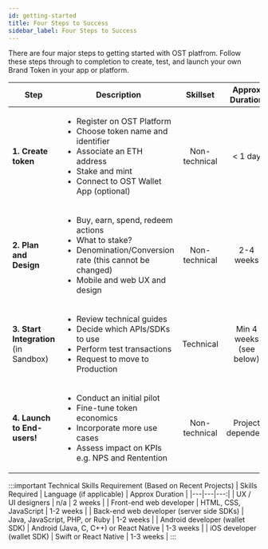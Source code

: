 ```yaml
---
id: getting-started
title: Four Steps to Success
sidebar_label: Four Steps to Success
---
```


There are four major steps to getting started with OST platfrom. Follow these steps through to completion to create, test, and launch your own Brand Token in your app or platform.

| Step | Description | Skillset | Approx Duration | 
| --- | --- | :---: | :---: |
| **1. Create token** | <ul><li>Register on OST Platform</li><li>Choose token name and identifier</li><li>Associate an ETH address</li><li>Stake and mint</li><li>Connect to OST Wallet App (optional)</li></ul> | Non-technical | < 1 day |
| **2. Plan and Design** | <ul><li>Buy, earn, spend, redeem actions</li><li>What to stake?</li><li>Denomination/Conversion rate (this cannot be changed)</li><li>Mobile and web UX and design</li></ul> | Non-technical | 2-4 weeks |
| **3. Start Integration** <br>(in Sandbox) | <ul><li>Review technical guides</li><li>Decide which APIs/SDKs to use</li><li>Perform test transactions</li><li>Request to move to Production</li></ul> | Technical | Min 4 weeks <br>(see below) |
| **4. Launch to End-users!** | <ul><li>Conduct an initial pilot</li><li>Fine-tune token economics</li><li>Incorporate more use cases</li><li>Assess impact on KPIs e.g. NPS and Rentention</li></ul> | Non-technical | Project dependent | 

:::important Technical Skills Requirement (Based on Recent Projects)
| Skills Required | Language (if applicable) | Approx Duration |
|---|---|---:|
| UX / UI designers | n/a | 2 weeks |
| Front-end web developer | HTML, CSS, JavaScript | 1-2 weeks |
| Back-end web developer (server side SDKs) | Java, JavaScript, PHP, or Ruby | 1-2 weeks |
| Android developer (wallet SDK) | Android (Java, C, C++) or React Native | 1-3 weeks |
| iOS developer (wallet SDK) | Swift or React Native | 1-3 weeks |
:::